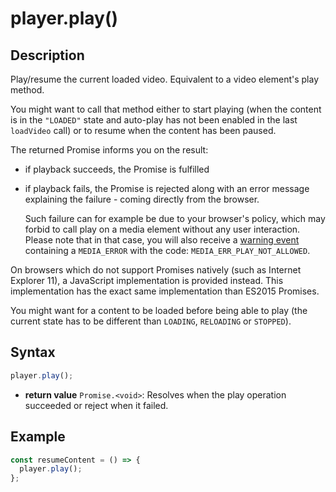 # player.play()

## Description

Play/resume the current loaded video. Equivalent to a video element's play
method.

You might want to call that method either to start playing (when the content is
in the `"LOADED"` state and auto-play has not been enabled in the last
`loadVideo` call) or to resume when the content has been paused.

The returned Promise informs you on the result:

- if playback succeeds, the Promise is fulfilled

- if playback fails, the Promise is rejected along with an error message
  explaining the failure - coming directly from the browser.

  Such failure can for example be due to your browser's policy, which may
  forbid to call play on a media element without any user interaction.
  Please note that in that case, you will also receive a
  [warning event](../Player_Errors.md) containing a `MEDIA_ERROR` with the code:
  `MEDIA_ERR_PLAY_NOT_ALLOWED`.

<div class="note">
On browsers which do not support Promises natively (such as Internet
Explorer 11), a JavaScript implementation is provided instead. This
implementation has the exact same implementation than ES2015 Promises.
</div>

You might want for a content to be loaded before being able to play (the
current state has to be different than `LOADING`, `RELOADING` or `STOPPED`).

## Syntax

```js
player.play();
```

  - **return value** `Promise.<void>`: Resolves when the play operation
    succeeded or reject when it failed.

## Example

```js
const resumeContent = () => {
  player.play();
};
```
